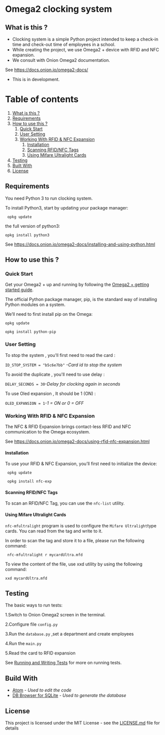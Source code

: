 # Omega2 clocking system

## What is this ? <a name="introduction"></a>

- Clocking system is a simple Python project intended to keep a check-in time and check-out time of employees in a school. 
- While creating the project, we use Omega2 + device with  RFID and NFC expansion. 
- We consult with Onion Omega2 documentation.

See   https://docs.onion.io/omega2-docs/

- This is in development.


# Table of contents
1. [What is this ?](#introduction)
2. [Requirements](#requirements)
3. [How to use this ?](#paragraph2)
    1. [Quick Start](#subparagraph1)
    1. [User Setting](#subparagraph2)
    1. [Working With RFID & NFC Expansion](#subparagraph3)
       1. [Installation](#subsubparagraph1)
       1. [Scanning RFID/NFC Tags](#subsubparagraph2)
       1. [Using Mifare Ultralight Cards](#subsubparagraph3)
3. [Testing](#testing)
4. [Built With](#build)
5. [License](#license)




## Requirements <a name="requirements"></a>

You need Python 3 to run clocking system. 

To install Python3, start by updating your package manager:

` opkg update` 

the full version of python3:

`opkg install python3`

See https://docs.onion.io/omega2-docs/installing-and-using-python.html


## How to use this ? <a name="paragraph2"></a>



### Quick Start <a name="subparagraph1"></a>


Get your Omega2 + up and running by following the [Omega2 + getting started guide](https://docs.onion.io/omega2-docs/first-time-setup.html).


The official Python package manager, pip, is the standard way of installing Python modules on a system.

We’ll need to first install pip on the Omega:


`opkg update`

`opkg install python-pip`


### User Setting <a name="subparagraph2"></a>

To stop the system , you'll first need to read the card :

`ID_STOP_SYSTEM = "b5c6e7bb"` *-Card id to stop the system*

To avoid the duplicate , you'll need to use delay :

`DELAY_SECONDS = 30`*-Delay for clocking again in seconds*

To use Oled expansion , It should be 1 (ON) :

`OLED_EXPANSION = 1`*-1 = ON or 0 = OFF*


### Working With RFID & NFC Expansion <a name="subparagraph3"></a>


The NFC & RFID Expansion brings contact-less RFID and NFC communication to the Omega ecosystem. 

See  https://docs.onion.io/omega2-docs/using-rfid-nfc-expansion.html


#### Installation <a name="subsubparagraph1"></a>


To use your RFID & NFC Expansion, you’ll first need to initialize the device:

` opkg update`

` opkg install nfc-exp`


#### Scanning RFID/NFC Tags <a name="subsubparagraph2"></a>

To scan an RFID/NFC Tag, you can use the `nfc-list` utility.


#### Using Mifare Ultralight Cards <a name="subsubparagraph3"></a>


`nfc-mfultralight` program is used to configure the ` Mifare Ultralight `type cards. You can read from the tag and write to it.


In order to scan the tag and store it to a file, please run the following command:

` nfc-mfultralight r mycardUltra.mfd`


To view the content of the file, use xxd utility by using the following command:

`xxd mycardUltra.mfd`




## Testing <a name="testing"></a>

The basic ways to run tests:

1.Switch to Onion Omega2 screen in the terminal.

2.Configure file `config.py`

3.Run the `database.py` ,set a department and create employees

4.Run the `main.py`

5.Read the card to RFID expansion



See [Running and Writing Tests](https://devguide.python.org/runtests/) for more on running tests.

## Build With  <a name="build"></a>

- [Atom](https://atom.io) *- Used to edit the code*
- [DB Browser for SQLite](https://sqlitebrowser.org) *- Used to generate the database*


## License  <a name="license"></a>

This project is licensed under the MIT License - see the [LICENSE.md](https://github.com/Panchop10/omega2_clocking_system/blob/test/LICENSE) file for details

